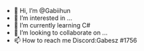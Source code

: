 - 👋 Hi, I’m @Gabiihun
- 👀 I’m interested in ...
- 🌱 I’m currently learning C#
- 💞️ I’m looking to collaborate on ...
- 📫 How to reach me Discord:Gabesz #1756

<!---
Gabiihun/Gabiihun is a ✨ special ✨ repository because its `README.md` (this file) appears on your GitHub profile.
You can click the Preview link to take a look at your changes.
--->
